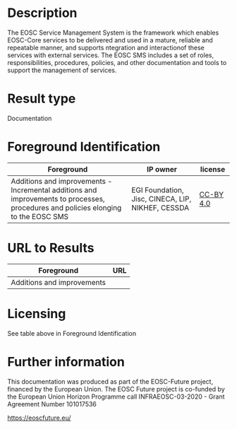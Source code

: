 # Description

The EOSC Service Management System is the framework which enables EOSC-Core services to be delivered and used in a mature, reliable and repeatable manner, and supports  ntegration and interactionof these services with external services. The EOSC SMS includes a set of roles, responsibilities, procedures, policies, and other documentation and tools to support the management of services.

# Result type
Documentation

# Foreground Identification

| Foreground | IP owner | license|
|------------|----------|--------|
|Additions and improvements - Incremental additions and improvements to processes, procedures and policies elonging to the EOSC SMS|EGI Foundation, Jisc, CINECA, LIP, NIKHEF, CESSDA|[CC-BY 4.0](https://creativecommons.org/licenses/by/4.0/deed.es)|

# URL to Results

| Foreground | URL|
|------------|----------|
|Additions and improvements | |


# Licensing
See table above in Foreground Identification

# Further information
This documentation was produced as part of the EOSC-Future project, financed by the European Union.
The EOSC Future project is co-funded by the European Union Horizon Programme call INFRAEOSC-03-2020 - Grant Agreement Number 101017536

https://eoscfuture.eu/
